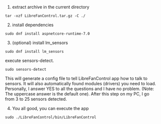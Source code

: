 1. extract archive in the current directory
```
tar -xzf LibreFanControl.tar.gz -C ./
```
2. install dependencies
```
sudo dnf install aspnetcore-runtime-7.0
```

3. (optional) install lm_sensors
```
sudo dnf install lm_sensors
```
execute sensors-detect.
```
sudo sensors-detect
```
This will generate a config file to tell LibreFanControl app how to talk to sensors.
It will also automatically found modules (drivers) you need to load.
Personally, I answer YES to all the questions and I have no problem.
(Note: The uppercase answer is the default one). After this step on my PC, I go from 3 to 25 sensors detected.

4. You all good, you can execute the app
```
sudo ./LibreFanControl/bin/LibreFanControl
```
